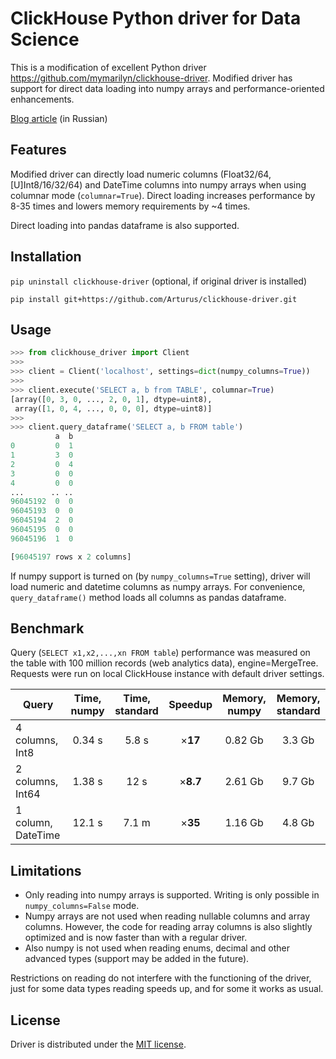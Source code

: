 # ClickHouse Python driver for Data Science
This is a modification of excellent Python driver https://github.com/mymarilyn/clickhouse-driver.
Modified driver has support for direct data loading into numpy arrays and performance-oriented enhancements.

[Blog article](https://suilin.ru/post/clickhouse_driver/) (in Russian)

## Features
Modified driver can directly load numeric columns (Float32/64, \[U\]Int8/16/32/64) and
DateTime columns into numpy arrays when using columnar mode (`columnar=True`).
Direct loading increases performance by 8-35 times and lowers
memory requirements by ~4 times.

Direct loading into pandas dataframe is also supported.

## Installation

`pip uninstall clickhouse-driver` (optional, if original driver is installed)

`pip install git+https://github.com/Arturus/clickhouse-driver.git`

## Usage

```python
>>> from clickhouse_driver import Client
>>>
>>> client = Client('localhost', settings=dict(numpy_columns=True))
>>>
>>> client.execute('SELECT a, b from TABLE', columnar=True)
[array([0, 3, 0, ..., 2, 0, 1], dtype=uint8),
 array([1, 0, 4, ..., 0, 0, 0], dtype=uint8)]
>>>
>>> client.query_dataframe('SELECT a, b FROM table')
          a  b
0         0  1
1         3  0
2         0  4
3         0  0
4         0  0
...      .. ..
96045192  0  0
96045193  0  0
96045194  2  0
96045195  0  0
96045196  1  0

[96045197 rows x 2 columns]
```

If numpy support is turned on (by `numpy_columns=True` setting),
 driver will load numeric and datetime
columns as numpy arrays. For convenience, `query_dataframe()` method
 loads all columns as pandas dataframe.


## Benchmark

Query (`SELECT x1,x2,...,xn FROM table`) performance was measured on the table with
100 million records (web analytics data), engine=MergeTree.
Requests were run on local ClickHouse instance with default driver settings.

| Query            | Time, numpy | Time, standard | Speedup | Memory, numpy| Memory, standard|
| ---------------- | :---------: | :-------------: | :---------: | :------------: | :---------------: |
| 4 columns, Int8     | 0.34 s     |      5.8 s     |   ×**17**    |   0.82 Gb    |     3.3 Gb   |
| 2 columns, Int64    | 1.38 s     |      12 s      |   ×**8.7**   |   2.61 Gb    |     9.7 Gb   |
| 1 column,  DateTime | 12.1 s     |      7.1 m     |   ×**35**    |   1.16 Gb    |     4.8 Gb   |


## Limitations

* Only reading into numpy arrays is supported. Writing is only possible in `numpy_columns=False` mode.
* Numpy arrays are not used when reading nullable columns and array columns. However, the code for reading array columns is also slightly optimized and is now faster than with a regular driver.
* Also numpy is not used when reading enums, decimal and other advanced types (support may be added in the future).

Restrictions on reading do not interfere with the functioning of the driver,
just for some data types reading speeds up, and for some it works as usual.


## License

Driver is distributed under the [MIT license](http://www.opensource.org/licenses/mit-license.php).
